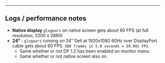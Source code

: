 

-----------

## Logs / performance notes



- **Native display** `glxgears` on native screen gets about 60 FPS (at full resolution, 3200 x 2880)
- **24"** : `glxgears` running on 24" Dell at 1920x1080 60Hz over DisplayPort cable gets about 60 FPS. `300 frames in 5.0 seconds = 59.991 FPS`
  - Same whether or not DP 1.2 has been enabled on monitor menu. 
  - Same whether or not native screen also on.  


